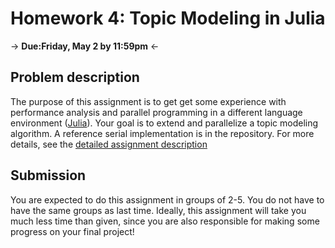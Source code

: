# Homework 4: Topic Modeling in Julia

-> **Due:Friday, May 2 by 11:59pm** <-

## Problem description

The purpose of this assignment is to get get some experience with
performance analysis and parallel programming in a different
language environment ([Julia][julialang]).  Your goal is to extend and
parallelize a topic modeling algorithm.  A reference serial implementation
is in the repository.  For more details, see the
[detailed assignment description][assign]

[assign]: http://www.cs.cornell.edu/~bindel/class/cs5220-s14/hw3.pdf
[julialang]: http://julialang.org/

## Submission

You are expected to do this assignment in groups of 2-5.  You do not
have to have the same groups as last time.  Ideally, this assignment
will take you much less time than given, since you are also
responsible for making some progress on your final project!

[cms]: http://cms.csuglab.cornell.edu/web/guest
